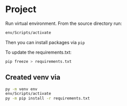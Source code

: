 # Project

Run virtual environment. From the source directory run:

```bash
env/Scripts/activate
```

Then you can install packages via `pip`

To update the requirements.txt:

```bash
pip freeze > requirements.txt
```

## Created venv via

```bash
py -m venv env
env/Scripts/activate
py -m pip install -r requirements.txt
```
